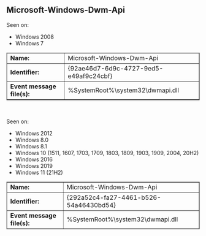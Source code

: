 ## Microsoft-Windows-Dwm-Api

Seen on:
* Windows 2008
* Windows 7

<table border="1" class="docutils">
  <tbody>
    <tr>
      <td><b>Name:</b></td>
      <td>Microsoft-Windows-Dwm-Api</td>
    </tr>
    <tr>
      <td><b>Identifier:</b></td>
      <td>{92ae46d7-6d9c-4727-9ed5-e49af9c24cbf}</td>
    </tr>
    <tr>
      <td><b>Event message file(s):</b></td>
      <td>%SystemRoot%\system32\dwmapi.dll</td>
    </tr>
  </tbody>
</table>

&nbsp;

Seen on:
* Windows 2012
* Windows 8.0
* Windows 8.1
* Windows 10 (1511, 1607, 1703, 1709, 1803, 1809, 1903, 1909, 2004, 20H2)
* Windows 2016
* Windows 2019
* Windows 11 (21H2)

<table border="1" class="docutils">
  <tbody>
    <tr>
      <td><b>Name:</b></td>
      <td>Microsoft-Windows-Dwm-Api</td>
    </tr>
    <tr>
      <td><b>Identifier:</b></td>
      <td>{292a52c4-fa27-4461-b526-54a46430bd54}</td>
    </tr>
    <tr>
      <td><b>Event message file(s):</b></td>
      <td>%SystemRoot%\system32\dwmapi.dll</td>
    </tr>
  </tbody>
</table>

&nbsp;

